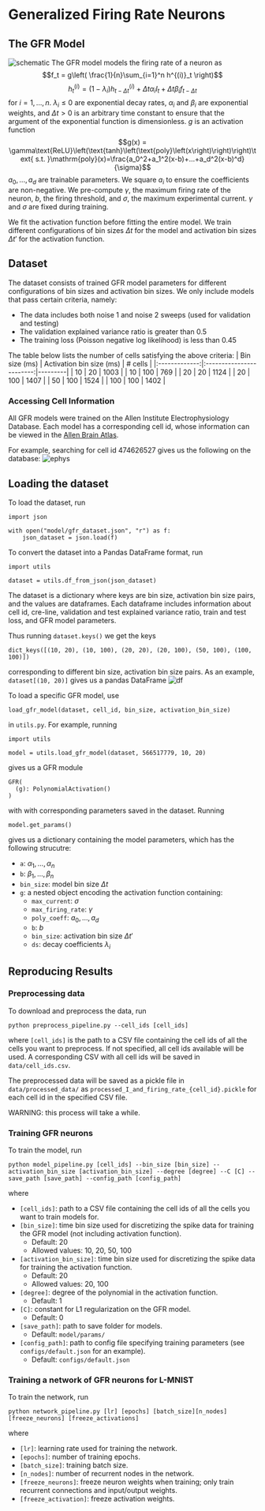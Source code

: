 # Generalized Firing Rate Neurons
## The GFR Model
![schematic](images/schematic.png)
The GFR model models the firing rate of a neuron as 
$$f_t = g\left( \frac{1}{n}\sum_{i=1}^n h^{(i)}_t \right)$$
$$h^{(i)}_t = (1-\lambda_i) h^{(i)}_{t-\Delta t} + \Delta t\alpha_i I_t + \Delta t\beta_i f_{t-\Delta t}$$
for $i=1,\dots,n$. $\lambda_i\leq 0$ are exponential decay rates, $\alpha_i$ and $\beta_i$ are exponential weights, and $\Delta t>0$ is an arbitrary time constant to ensure that the argument of the exponential function is dimensionless. $g$ is an activation function
$$g(x) = \gamma\text{ReLU}\left(\text{tanh}\left(\text{poly}\left(x\right)\right)\right)\text{ s.t. }\mathrm{poly}(x)=\frac{a_0^2+a_1^2(x-b)+...+a_d^2(x-b)^d}{\sigma}$$
$a_0,...,a_d$ are trainable parameters. We square $a_i$ to ensure the coefficients are non-negative. We pre-compute $\gamma$, the maximum firing rate of the neuron, $b$, the firing threshold, and $\sigma$, the maximum experimental current. $\gamma$ and $\sigma$ are fixed during training.

We fit the activation function before fitting the entire model. We train different configurations of bin sizes $\Delta t$ for the model and activation bin sizes $\Delta t'$ for the activation function.

## Dataset
The dataset consists of trained GFR model parameters for different configurations of bin sizes and activation bin sizes. We only include models that pass certain criteria, namely:
- The data includes both noise 1 and noise 2 sweeps (used for validation and testing)
- The validation explained variance ratio is greater than 0.5
- The training loss (Poisson negative log likelihood) is less than 0.45

The table below lists the number of cells satisfying the above criteria:
| Bin size (ms) | Activation bin size (ms) | # cells |
|:-------------:|:------------------------:|---------|
|       10      |            20            | 1003    |
|       10      |            100           | 769     |
|       20      |            20            | 1124    |
|       20      |            100           | 1407    |
|       50      |            100           | 1524    |
|      100      |            100           | 1402    |

### Accessing Cell Information
All GFR models were trained on the Allen Institute Electrophysiology Database. Each model has a corresponding cell id, whose information can be viewed in the [Allen Brain Atlas](https://celltypes.brain-map.org/experiment/electrophysiology/474626527).

For example, searching for cell id 474626527 gives us the following on the database:
![ephys](images/ephys.png)

## Loading the dataset
To load the dataset, run
```
import json

with open("model/gfr_dataset.json", "r") as f:
    json_dataset = json.load(f)
```

To convert the dataset into a Pandas DataFrame format, run
```
import utils

dataset = utils.df_from_json(json_dataset)
```

The dataset is a dictionary where keys are bin size, activation bin size pairs, and the values are dataframes. Each dataframe includes information about cell id, cre-line, validation and test explained variance ratio, train and test loss, and GFR model parameters.

Thus running
``
dataset.keys()
``
we get the keys
```
dict_keys([(10, 20), (10, 100), (20, 20), (20, 100), (50, 100), (100, 100)])
```
corresponding to different bin size, activation bin size pairs. As an example, ``dataset[(10, 20)]`` gives us a pandas DataFrame
![df](images/df.png)

To load a specific GFR model, use
```
load_gfr_model(dataset, cell_id, bin_size, activation_bin_size)
```
in `utils.py`. For example, running
```
import utils

model = utils.load_gfr_model(dataset, 566517779, 10, 20)
```
gives us a GFR module 
```
GFR(
  (g): PolynomialActivation()
)
```
with with corresponding parameters saved in the dataset. Running
```
model.get_params()
```
gives us a dictionary containing the model parameters, which has the following strucutre:

- `a`: $\alpha_1,\dots,\alpha_n$
- `b`: $\beta_1,\dots,\beta_n$
- `bin_size`: model bin size $\Delta t$
- `g`: a nested object encoding the activation function containing:
    - `max_current`: $\sigma$
    - `max_firing_rate`: $\gamma$
    - `poly_coeff`: $a_0,\dots,a_d$
    - `b`: $b$
    - `bin_size`: activation bin size $\Delta t'$
    - `ds`: decay coefficients $\lambda_i$


## Reproducing Results
### Preprocessing data
To download and preprocess the data, run
```
python preprocess_pipeline.py --cell_ids [cell_ids]
```
where `[cell_ids]` is the path to a CSV file containing the cell ids of all the cells you want to preprocess. If not specified, all cell ids available will be used. A corresponding CSV with all cell ids will be saved in `data/cell_ids.csv`.

The preprocessed data will be saved as a pickle file in `data/processed_data/` as `processed_I_and_firing_rate_{cell_id}.pickle` for each cell id in the specified CSV file.

WARNING: this process will take a while.

### Training GFR neurons
To train the model, run
```
python model_pipeline.py [cell_ids] --bin_size [bin_size] --activation_bin_size [activation_bin_size] --degree [degree] --C [C] --save_path [save_path] --config_path [config_path]
```
where
- `[cell_ids]`: path to a CSV file containing the cell ids of all the cells you want to train models for.
- `[bin_size]`: time bin size used for discretizing the spike data for training the GFR model (not including activation function).
    - Default: 20
    - Allowed values: 10, 20, 50, 100
- `[activation_bin_size]`: time bin size used for discretizing the spike data for training the activation function.
    - Default: 20
    - Allowed values: 20, 100
- `[degree]`: degree of the polynomial in the activation function.
    - Default: 1
- `[C]`: constant for L1 regularization on the GFR model.
    - Default: 0
- `[save_path]`: path to save folder for models.
    - Default: `model/params/`
- `[config_path]`: path to config file specifying training parameters (see `configs/default.json` for an example).
    - Default: `configs/default.json`

### Training a network of GFR neurons for L-MNIST
To train the network, run
```
python network_pipeline.py [lr] [epochs] [batch_size][n_nodes] [freeze_neurons] [freeze_activations]
```
where
- `[lr]`: learning rate used for training the network.
- `[epochs]`: number of training epochs.
- `[batch_size]`: training batch size.
- `[n_nodes]`: number of recurrent nodes in the network.
- `[freeze_neurons]`: freeze neuron weights when training; only train recurrent connections and input/output weights.
- `[freeze_activation]`: freeze activation weights.